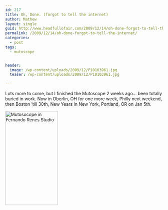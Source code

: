 ```yaml
---
id: 217
title: Oh, Done. (forgot to tell the internet)
author: Mathew
layout: single
guid: http://www.headfullofair.com/2009/12/14/oh-done-forgot-to-tell-the-internet/
permalink: /2009/12/14/oh-done-forgot-to-tell-the-internet/
categories:
  - post
tags:
  - mutoscope


header:
  image: /wp-content/uploads/2009/12/P10103961.jpg
  teaser: /wp-content/uploads/2009/12/P10103961.jpg
  
---
```

Lots more to come, but I finished the Mutoscope 2 weeks ago&#8230; been totally buried in work. Now in Oberlin, OH for one more week, Philly next weekend, then Boston &#8217;till 30th, New Years in New York, Portland, OR on Jan 5th.

[<img class="alignnone size-medium wp-image-216" title="Mutosocope in Fernando Renes Studio" src="http://www.headfullofair.com/wp-content/uploads/2009/12/P10103961-168x300.jpg" alt="Mutosocope in Fernando Renes Studio" width="168" height="300" />][1]

 [1]: http://www.headfullofair.com/wp-content/uploads/2009/12/P10103961.JPG
